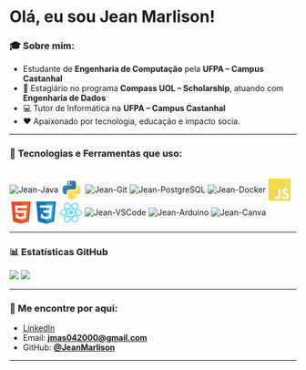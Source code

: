 # Olá, eu sou Jean Marlison!

### 🎓 Sobre mim:
- Estudante de **Engenharia de Computação** pela **UFPA – Campus Castanhal**
- 💼 Estagiário no programa **Compass UOL – Scholarship**, atuando com **Engenharia de Dados**
- 💻 Tutor de Informática na **UFPA – Campus Castanhal**
- ❤️ Apaixonado por tecnologia, educação e impacto socia.

---

### 🚀 Tecnologias e Ferramentas que uso:

<div style="display: inline_block"><br>
  <img align="center" alt="Jean-Java" height="40" src="https://cdn.jsdelivr.net/gh/devicons/devicon@latest/icons/java/java-original.svg" />
  <img align="center" alt="Jean-Python" height="40" src="https://raw.githubusercontent.com/devicons/devicon/master/icons/python/python-original.svg">
  <img align="center" alt="Jean-Git" height="40" src="https://cdn.jsdelivr.net/gh/devicons/devicon@latest/icons/git/git-original.svg" />
  <img align="center" alt="Jean-PostgreSQL" height="40" src="https://cdn.jsdelivr.net/gh/devicons/devicon@latest/icons/postgresql/postgresql-original.svg" />
  <img align="center" alt="Jean-Docker" height="40" src="https://cdn.jsdelivr.net/gh/devicons/devicon@latest/icons/docker/docker-original-wordmark.svg" />
  <img align="center" alt="Jean-Js" height="40" src="https://raw.githubusercontent.com/devicons/devicon/master/icons/javascript/javascript-plain.svg">
  <img align="center" alt="Jean-HTML" height="40" src="https://raw.githubusercontent.com/devicons/devicon/master/icons/html5/html5-original.svg">
  <img align="center" alt="Jean-CSS" height="40" src="https://raw.githubusercontent.com/devicons/devicon/master/icons/css3/css3-original.svg">
  <img align="center" alt="Jean-React" height="40" src="https://raw.githubusercontent.com/devicons/devicon/master/icons/react/react-original.svg">
  <img align="center" alt="Jean-VSCode" height="40" src="https://cdn.jsdelivr.net/gh/devicons/devicon@latest/icons/vscode/vscode-original.svg" />
  <img align="center" alt="Jean-Arduino" height="40" src="https://cdn.jsdelivr.net/gh/devicons/devicon@latest/icons/arduino/arduino-original-wordmark.svg" />
  <img align="center" alt="Jean-Canva" height="40" src="https://cdn.jsdelivr.net/gh/devicons/devicon@latest/icons/canva/canva-original.svg" />
</div>

---

### 📊 Estatísticas GitHub

<div>
  <img height="200" src="https://github-readme-stats.vercel.app/api?username=JeanMarlison&show_icons=true&theme=radical" />
  <img height="200" src="https://github-readme-stats.vercel.app/api/top-langs/?username=JeanMarlison&theme=radical&hide_border=true&include_all_commits=true&count_private=true&layout=compact&card_width=320" />
</div>

---

### 💬 Me encontre por aqui:
- [LinkedIn](https://www.linkedin.com/in/jeanmarlison)
- Email: **[jmas042000@gmail.com](jmas042000@gmail.com)**
- GitHub: **[@JeanMarlison](https://github.com/JeanMarlison)**

---
